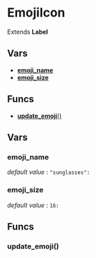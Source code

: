# EmojiIcon


Extends **Label**


## Vars
 - [**emoji_name**](#emoji_name)
 - [**emoji_size**](#emoji_size)

## Funcs
 - [**update_emoji**()](#update_emoji)

## Vars
### emoji_name
*default value* : `"sunglasses":`

### emoji_size
*default value* : `16:`


## Funcs
### update_emoji()
